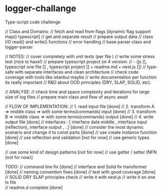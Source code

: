 # logger-challange
Type-script code challenge  


// Class and Domains:
// fetch and read from flags [dynamic flag support map() typescript]
// get and separate result
// prepare output data
// class I/O read() and  write() functions
// error handling
// base parser class and logger-parser 

// NOTES:
// cover completely with unit tests (per file )
// write some stress test (nice to have!)
// prepare typescript project on 4 version: 
//  - (js [], typescript one file [] , typescript project [] + readme.md + nest.js [])
// type-safe with separate interfaces and clean architecture 
// check code coverage with tools like istanbul maybe
// write documentation per function its really important
// R&D about  OOD principles (DRY, SLAP, SOLID, etc).

// ANALYSE:
// check time and space complexity and iterations for large size of log files
// prepare main class and flow of async await 


// FLOW OF IMPLEMENTATION: 
// 1. read input file [done]
// 2. transform A => middle class => with some terms(commands) input [done]
// 3. transform B => middle class => with some terms(commands) output  [done]
// 4. write output file  [done]
// interfaces : [ interface data middle , interface input (reflection), interface output , ..] [done]
// consider the most dynamic  scenario and change it to const parts [done]
// use create instance function [done]
// use reflection and validation [not for now]
// use generic types [done]

// use some kind of design patterns [not for now]
// use getter / setter [NFN (not for now)]

TODO: 
// command line fix  [done]
// interface and Solid fix transformer [done]
// naming convention fixes [done]
// test with good coverage [done]
// SOLID DRY SLAP principles check
// write it with nest.js 
// write it on one ts file  
// readme.d complete [done]